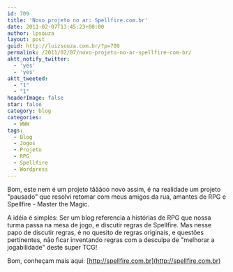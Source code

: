 ```yaml
---
id: 709
title: 'Novo projeto no ar: Spellfire.com.br'
date: 2011-02-07T13:45:23+00:00
author: lpsouza
layout: post
guid: http://luizsouza.com.br/?p=709
permalink: /2011/02/07/novo-projeto-no-ar-spellfire-com-br/
aktt_notify_twitter:
  - 'yes'
  - 'yes'
aktt_tweeted:
  - "1"
  - "1"
headerImage: false
star: false
category: blog
categories:
  - WWW
tags:
  - Blog
  - Jogos
  - Projeto
  - RPG
  - Spellfire
  - Wordpress
---
```

Bom, este nem é um projeto tãããoo novo assim, é na realidade um projeto "pausado" que resolvi retomar com meus amigos da rua, amantes de RPG e Spellfire - Master the Magic.

A idéia é simples: Ser um blog referencia a histórias de RPG que nossa turma passa na mesa de jogo, e discutir regras de Spellfire. Mas nesse papo de discutir regras, é no quesito de regras originais, e questões pertinentes, não ficar inventando regras com a desculpa de "melhorar a jogabilidade" deste super TCG!

Bom, conheçam mais aqui: [http://spellfire.com.br](http://spellfire.com.br)
